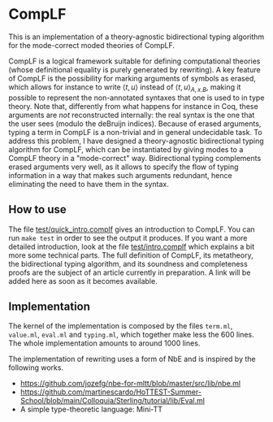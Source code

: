 # CompLF

This is an implementation of a theory-agnostic bidirectional typing algorithm for the mode-correct moded theories of CompLF.

CompLF is a logical framework suitable for defining computational theories (whose definitional equality is purely generated by rewriting). A key feature of CompLF is the possibility for marking arguments of symbols as erased, which allows for instance to write $\langle t, u \rangle$ instead of $\langle t, u\rangle_{A, x.B}$, making it possible to represent the non-annotated syntaxes that one is used to in type theory. Note that, differently from what happens for instance in Coq, these arguments are *not* reconstructed internally: the real syntax is the one that the user sees (modulo the deBruijn indices). Because of erased arguments, typing a term in CompLF is a non-trivial and in general undecidable task. To address this problem, I have designed a theory-agnostic bidirectional typing algorithm for CompLF, which can be instantiated by giving modes to a CompLF theory in a "mode-correct" way. Bidirectional typing complements erased arguments very well, as it allows to specify the flow of typing information in a way that makes such arguments redundant, hence eliminating the need to have them in the syntax.
 
## How to use

The file [test/quick_intro.complf](test/quick_intro.complf) gives an introduction to CompLF. You can run `make test` in order to see the output it produces. If you want a more detailed introduction, look at the file [test/intro.complf](test/intro.complf) which explains a bit more some technical parts. The full definition of CompLF, its metatheory, the bidirectional typing algorithm, and its soundness and completeness proofs are the subject of an article currently in preparation. A link will be added here as soon as it becomes available.

## Implementation

The kernel of the implementation is composed by the files `term.ml`, `value.ml`, `eval.ml` and `typing.ml`, which together make less the 600 lines. The whole implementation amounts to around 1000 lines.

The implementation of rewriting uses a form of NbE and is inspired by the following works.

- https://github.com/jozefg/nbe-for-mltt/blob/master/src/lib/nbe.ml
- https://github.com/martinescardo/HoTTEST-Summer-School/blob/main/Colloquia/Sterling/tutorial/lib/Eval.ml
- A simple type-theoretic language: Mini-TT



